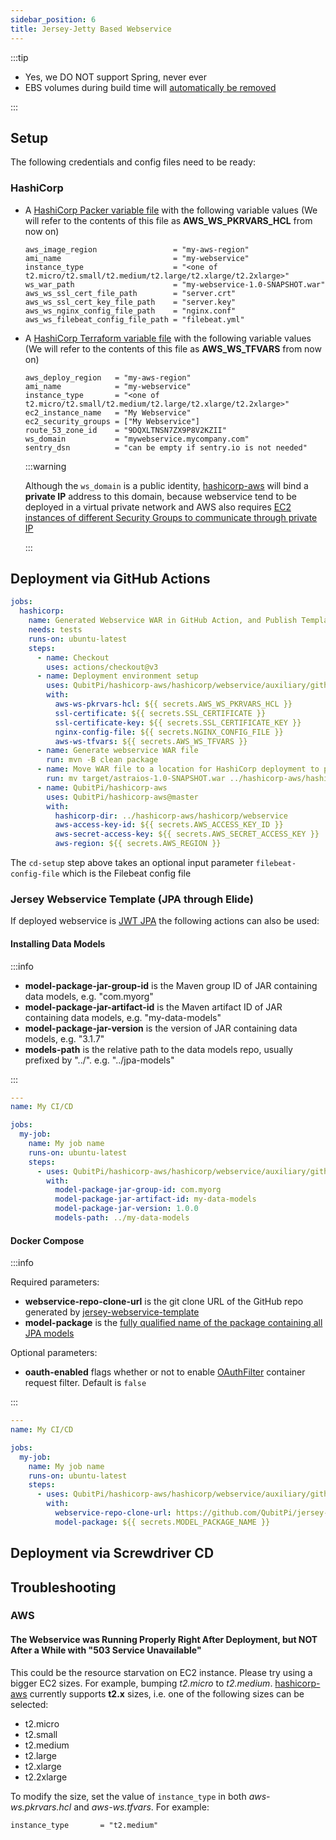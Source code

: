 ```yaml
---
sidebar_position: 6
title: Jersey-Jetty Based Webservice
---
```


[//]: # (Copyright Jiaqi Liu)

[//]: # (Licensed under the Apache License, Version 2.0 &#40;the "License"&#41;;)
[//]: # (you may not use this file except in compliance with the License.)
[//]: # (You may obtain a copy of the License at)

[//]: # (    http://www.apache.org/licenses/LICENSE-2.0)

[//]: # (Unless required by applicable law or agreed to in writing, software)
[//]: # (distributed under the License is distributed on an "AS IS" BASIS,)
[//]: # (WITHOUT WARRANTIES OR CONDITIONS OF ANY KIND, either express or implied.)
[//]: # (See the License for the specific language governing permissions and)
[//]: # (limitations under the License.)

:::tip

- Yes, we DO NOT support Spring, never ever
- EBS volumes during build time will [automatically be removed][HashiCorp Packer delete_on_termination]

:::

Setup
-----

The following credentials and config files need to be ready:

### HashiCorp

- A [HashiCorp Packer variable file] with the following variable values (We will refer to the contents of this file as 
  **AWS_WS_PKRVARS_HCL** from now on)

  ```hcl
  aws_image_region                 = "my-aws-region"
  ami_name                         = "my-webservice"
  instance_type                    = "<one of t2.micro/t2.small/t2.medium/t2.large/t2.xlarge/t2.2xlarge>"
  ws_war_path                      = "my-webservice-1.0-SNAPSHOT.war"
  aws_ws_ssl_cert_file_path        = "server.crt"
  aws_ws_ssl_cert_key_file_path    = "server.key"
  aws_ws_nginx_config_file_path    = "nginx.conf"
  aws_ws_filebeat_config_file_path = "filebeat.yml"
  ```
  
- A [HashiCorp Terraform variable file] with the following variable values (We will refer to the contents of this file as
  **AWS_WS_TFVARS** from now on)

  ```hcl
  aws_deploy_region   = "my-aws-region"
  ami_name            = "my-webservice"
  instance_type       = "<one of t2.micro/t2.small/t2.medium/t2.large/t2.xlarge/t2.2xlarge>"
  ec2_instance_name   = "My Webservice"
  ec2_security_groups = ["My Webservice"]
  route_53_zone_id    = "9DQXLTNSN7ZX9P8V2KZII"
  ws_domain           = "mywebservice.mycompany.com"
  sentry_dsn          = "can be empty if sentry.io is not needed"
  ```

  :::warning

  Although the `ws_domain` is a public identity, [hashicorp-aws] will bind a **private IP** address to this domain,
  because webservice tend to be deployed in a virtual private network and AWS also requires
  [EC2 instances of different Security Groups to communicate through private IP](https://serverfault.com/a/967483)

  :::

Deployment via GitHub Actions
-----------------------------

```yaml
jobs:
  hashicorp:
    name: Generated Webservice WAR in GitHub Action, and Publish Template AMI Image and Deploy it to EC2 through HashiCorp
    needs: tests
    runs-on: ubuntu-latest
    steps:
      - name: Checkout
        uses: actions/checkout@v3
      - name: Deployment environment setup
        uses: QubitPi/hashicorp-aws/hashicorp/webservice/auxiliary/github/actions/cd-setup@master
        with:
          aws-ws-pkrvars-hcl: ${{ secrets.AWS_WS_PKRVARS_HCL }}
          ssl-certificate: ${{ secrets.SSL_CERTIFICATE }}
          ssl-certificate-key: ${{ secrets.SSL_CERTIFICATE_KEY }}
          nginx-config-file: ${{ secrets.NGINX_CONFIG_FILE }}
          aws-ws-tfvars: ${{ secrets.AWS_WS_TFVARS }}
      - name: Generate webservice WAR file
        run: mvn -B clean package
      - name: Move WAR file to a location for HashiCorp deployment to pickup
        run: mv target/astraios-1.0-SNAPSHOT.war ../hashicorp-aws/hashicorp/webservice/images/
      - name: QubitPi/hashicorp-aws
        uses: QubitPi/hashicorp-aws@master
        with:
          hashicorp-dir: ../hashicorp-aws/hashicorp/webservice
          aws-access-key-id: ${{ secrets.AWS_ACCESS_KEY_ID }}
          aws-secret-access-key: ${{ secrets.AWS_SECRET_ACCESS_KEY }}
          aws-region: ${{ secrets.AWS_REGION }}
```

The `cd-setup` step above takes an optional input parameter `filebeat-config-file` which is the Filebeat config file

### Jersey Webservice Template (JPA through Elide)

If deployed webservice is [JWT JPA](https://qubitpi.github.io/jersey-webservice-template/docs/elide/intro) the following
actions can also be used:

#### Installing Data Models

:::info

- **model-package-jar-group-id** is the Maven group ID of JAR containing data models, e.g. "com.myorg"
- **model-package-jar-artifact-id** is the Maven artifact ID of JAR containing data models, e.g. "my-data-models"
- **model-package-jar-version** is the version of JAR containing data models, e.g. "3.1.7"
- **models-path** is the relative path to the data models repo, usually prefixed by "../". e.g. "../jpa-models"

:::

```yaml
---
name: My CI/CD

jobs:
  my-job:
    name: My job name
    runs-on: ubuntu-latest
    steps:
      - uses: QubitPi/hashicorp-aws/hashicorp/webservice/auxiliary/github/actions/jersey-webservice-template/jpa-elide/install-data-models@master
        with:
          model-package-jar-group-id: com.myorg
          model-package-jar-artifact-id: my-data-models
          model-package-jar-version: 1.0.0
          models-path: ../my-data-models
```

#### Docker Compose

:::info

Required parameters:

- **webservice-repo-clone-url** is the git clone URL of the GitHub repo generated by [jersey-webservice-template]
- **model-package** is the
  [fully qualified name of the package containing all JPA models](https://github.com/QubitPi/jersey-webservice-template-jpa-data-model/blob/master/src/main/java/com/qubitpi/ws/jersey/template/models/Book.java#L16)

Optional parameters:

- **oauth-enabled** flags whether or not to enable [OAuthFilter] container request filter. Default is `false`

:::

```yaml
---
name: My CI/CD

jobs:
  my-job:
    name: My job name
    runs-on: ubuntu-latest
    steps:
      - uses: QubitPi/hashicorp-aws/hashicorp/webservice/auxiliary/github/actions/jersey-webservice-template/jpa-elide/docker-compose@master
        with:
          webservice-repo-clone-url: https://github.com/QubitPi/jersey-webservice-template.git
          model-package: ${{ secrets.MODEL_PACKAGE_NAME }}
```

Deployment via Screwdriver CD
-----------------------------

Troubleshooting
---------------

### AWS

#### The Webservice was Running Properly Right After Deployment, but NOT After a While with "503 Service Unavailable"

This could be the resource starvation on EC2 instance. Please try using a bigger EC2 sizes. For example, bumping
_t2.micro_ to _t2.medium_. [hashicorp-aws] currently supports **t2.x** sizes, i.e. one of the following sizes can be
selected:

- t2.micro
- t2.small
- t2.medium
- t2.large
- t2.xlarge
- t2.2xlarge

To modify the size, set the value of `instance_type` in both _aws-ws.pkrvars.hcl_ and _aws-ws.tfvars_. For
example:

```hcl
instance_type       = "t2.medium"
```

[hashicorp-aws]: https://qubitpi.github.io/hashicorp-aws/
[HashiCorp Packer delete_on_termination]: https://qubitpi.github.io/hashicorp-packer/packer/integrations/hashicorp/amazon/latest/components/builder/ebs#:~:text=Optional%3A-,delete_on_termination,-(bool)%20%2D%20Indicates%20whether
[HashiCorp Packer variable file]: https://qubitpi.github.io/hashicorp-packer/packer/guides/hcl/variables#from-a-file
[HashiCorp Terraform variable file]: https://qubitpi.github.io/hashicorp-terraform/terraform/language/values/variables#variable-definitions-tfvars-files

[jersey-webservice-template]: https://qubitpi.github.io/jersey-webservice-template/

[OAuthFilter]: https://qubitpi.github.io/jersey-webservice-template/apidocs/com/qubitpi/ws/jersey/template/web/filters/OAuthFilter.html
